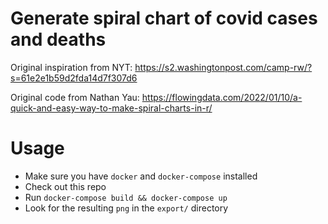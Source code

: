 # Generate spiral chart of covid cases and deaths

Original inspiration from NYT: https://s2.washingtonpost.com/camp-rw/?s=61e2e1b59d2fda14d7f307d6

Original code from Nathan Yau: https://flowingdata.com/2022/01/10/a-quick-and-easy-way-to-make-spiral-charts-in-r/

# Usage

- Make sure you have `docker` and `docker-compose` installed
- Check out this repo
- Run `docker-compose build && docker-compose up`
- Look for the resulting `png` in the `export/` directory
